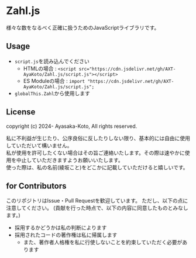 # Zahl.js

様々な数をなるべく正確に扱うためのJavaScriptライブラリです。

## Usage

- `script.js`を読み込んでください
    - HTMLの場合 : `<script src="https://cdn.jsdelivr.net/gh/AXT-AyaKoto/Zahl.js/script.js"></script>`
    - ES Moduleの場合 : `import "https://cdn.jsdelivr.net/gh/AXT-AyaKoto/Zahl.js/script.js";`
- `globalThis.Zahl`から使用します

## License

copyright (c) 2024- Ayasaka-Koto, All rights reserved.

私に不利益が生じたり、公序良俗に反したりしない限り、基本的には自由に使用していただいて構いません。  
私が使用を許可したくない場合はその旨ご連絡いたします。その際は速やかに使用を中止していただきますようお願いいたします。  
使った際は、私の名前(綾坂こと)をどこかに記載していただけると嬉しいです。

## for Contributors

このリポジトリはIssue・Pull Requestを歓迎しています。
ただし、以下の点に注意してください。
(貢献を行った時点で、以下の内容に同意したものとみなします。)

- 採用するかどうかは私の判断によります
- 採用されたコードの著作権は私に帰属します
    - また、著作者人格権を私に行使しないことを約束していただく必要があります
